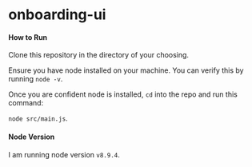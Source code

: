 # onboarding-ui 

#### How to Run
Clone this repository in the directory of your choosing.

Ensure you have node installed on your machine. You can verify this by running `node -v`.

Once you are confident node is installed, `cd` into the repo and run this command:

`node src/main.js`. 


#### Node Version
I am running node version `v8.9.4`.
